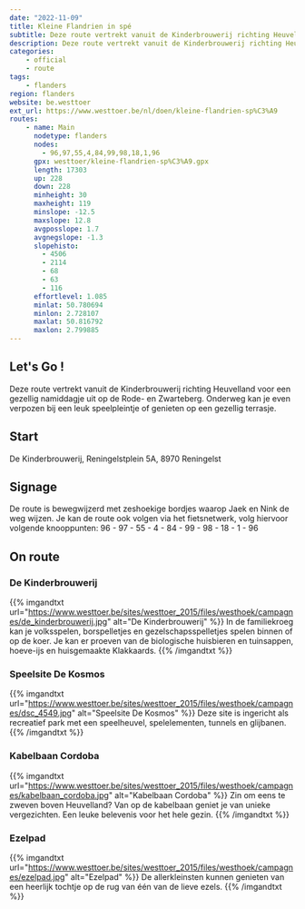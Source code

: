 ```yaml
---
date: "2022-11-09"
title: Kleine Flandrien in spé
subtitle: Deze route vertrekt vanuit de Kinderbrouwerij richting Heuvelland voor een gezellig namiddagje uit op de Rode- en Zwarteberg
description: Deze route vertrekt vanuit de Kinderbrouwerij richting Heuvelland voor een gezellig namiddagje uit op de Rode- en Zwarteberg
categories:
    - official
    - route
tags:
    - flanders
region: flanders
website: be.westtoer
ext_url: https://www.westtoer.be/nl/doen/kleine-flandrien-sp%C3%A9
routes:
    - name: Main
      nodetype: flanders
      nodes:
        - 96,97,55,4,84,99,98,18,1,96
      gpx: westtoer/kleine-flandrien-sp%C3%A9.gpx
      length: 17303
      up: 228
      down: 228
      minheight: 30
      maxheight: 119
      minslope: -12.5
      maxslope: 12.8
      avgposslope: 1.7
      avgnegslope: -1.3
      slopehisto:
        - 4506
        - 2114
        - 68
        - 63
        - 116
      effortlevel: 1.085
      minlat: 50.780694
      minlon: 2.728107
      maxlat: 50.816792
      maxlon: 2.799885
---
```


## Let's Go ! 

Deze route vertrekt vanuit de Kinderbrouwerij richting Heuvelland voor een gezellig namiddagje uit op de Rode- en Zwarteberg. Onderweg kan je even verpozen bij een leuk speelpleintje of genieten op een gezellig terrasje.

## Start

De Kinderbrouwerij, Reningelstplein 5A, 8970 Reningelst

## Signage

De route is bewegwijzerd met zeshoekige bordjes waarop Jaek en Nink de weg wijzen. Je kan de route ook volgen via het fietsnetwerk, volg hiervoor volgende knooppunten: 96 - 97 - 55 - 4 - 84 - 99 - 98 - 18 - 1 - 96

## On route

### De Kinderbrouwerij

{{% imgandtxt url="https://www.westtoer.be/sites/westtoer_2015/files/westhoek/campagnes/de_kinderbrouwerij.jpg" alt="De Kinderbrouwerij" %}}
In de familiekroeg kan je volksspelen, borspelletjes en gezelschapsspelletjes spelen binnen of op de koer. Je kan er proeven van de biologische huisbieren en tuinsappen, hoeve-ijs en huisgemaakte Klakkaards.
{{% /imgandtxt %}}

### Speelsite De Kosmos

{{% imgandtxt url="https://www.westtoer.be/sites/westtoer_2015/files/westhoek/campagnes/dsc_4549.jpg" alt="Speelsite De Kosmos" %}}
Deze site is ingericht als recreatief park met een speelheuvel, spelelementen, tunnels en glijbanen.
{{% /imgandtxt %}}

### Kabelbaan Cordoba

{{% imgandtxt url="https://www.westtoer.be/sites/westtoer_2015/files/westhoek/campagnes/kabelbaan_cordoba.jpg" alt="Kabelbaan Cordoba" %}}
Zin om eens te zweven boven Heuvelland? Van op de kabelbaan geniet je van unieke vergezichten. Een leuke belevenis voor het hele gezin.
{{% /imgandtxt %}}

### Ezelpad

{{% imgandtxt url="https://www.westtoer.be/sites/westtoer_2015/files/westhoek/campagnes/ezelpad.jpg" alt="Ezelpad" %}}
De allerkleinsten kunnen genieten van een heerlijk tochtje op de rug van één van de lieve ezels.
{{% /imgandtxt %}}


